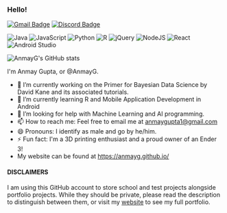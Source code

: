 ### Hello!
[![Gmail Badge](https://img.shields.io/badge/Gmail-D14836?style=for-the-badge&logo=gmail&logoColor=white)](mailto:anmaygupta1@gmail.com)
[![Discord Badge](https://img.shields.io/badge/Discord-7289DA?style=for-the-badge&logo=discord&logoColor=white)](https://discordapp.com/users/381960357561892884)

![Java](https://img.shields.io/badge/java-%23ED8B00.svg?style=for-the-badge&logo=java&logoColor=white)
![JavaScript](https://img.shields.io/badge/javascript-%23323330.svg?style=for-the-badge&logo=javascript&logoColor=%23F7DF1E)
![Python](https://img.shields.io/badge/python-3670A0?style=for-the-badge&logo=python&logoColor=ffdd54)
![R](https://img.shields.io/badge/r-%23276DC3.svg?style=for-the-badge&logo=r&logoColor=white)
![jQuery](https://img.shields.io/badge/jquery-%230769AD.svg?style=for-the-badge&logo=jquery&logoColor=white)
![NodeJS](https://img.shields.io/badge/node.js-6DA55F?style=for-the-badge&logo=node.js&logoColor=white)
![React](https://img.shields.io/badge/react-%2320232a.svg?style=for-the-badge&logo=react&logoColor=%2361DAFB)
![Android Studio](https://img.shields.io/badge/Android%20Studio-3DDC84.svg?style=for-the-badge&logo=android-studio&logoColor=white)


![AnmayG's GitHub stats](https://github-readme-stats.vercel.app/api?username=anmayg&count_private=true&show_icons=true&hide_title=true&include_all_commits=true)

I'm Anmay Gupta, or @AnmayG.

- 🔭 I’m currently working on the Primer for Bayesian Data Science by David Kane and its associated tutorials.
- 🌱 I’m currently learning R and Mobile Application Development in Android
- 🤔 I’m looking for help with Machine Learning and AI programming.
- 📫 How to reach me: Feel free to email me at anmaygupta1@gmail.com
- 😄 Pronouns: I identify as male and go by he/him.
- ⚡ Fun fact: I'm a 3D printing enthusiast and a proud owner of an Ender 3!
- My website can be found at https://anmayg.github.io/

#### DISCLAIMERS
I am using this GitHub account to store school and test projects alongside portfolio projects. While they should be private, please read the description to distinguish between them, or visit my [website](https://anmayg.github.io/) to see my full portfolio.
